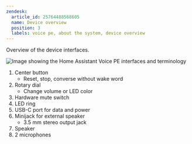 ```yaml
---
zendesk:
  article_id: 25764488568605
  name: Device overview
  position: 3
  labels: voice pe, about the system, device overview
---
```


Overview of the device interfaces.

![Image showing the Home Assistant Voice PE interfaces and terminology](/static/img/voice/voice_details_callouts.png)

1. Center button
   - Reset, stop, converse without wake word
2. Rotary dial
   - Change volume or LED color
3. Hardware mute switch
4. LED ring
5. USB-C port for data and power
6. Minijack for external speaker
   - 3.5 mm stereo output jack
7. Speaker
8. 2 microphones
